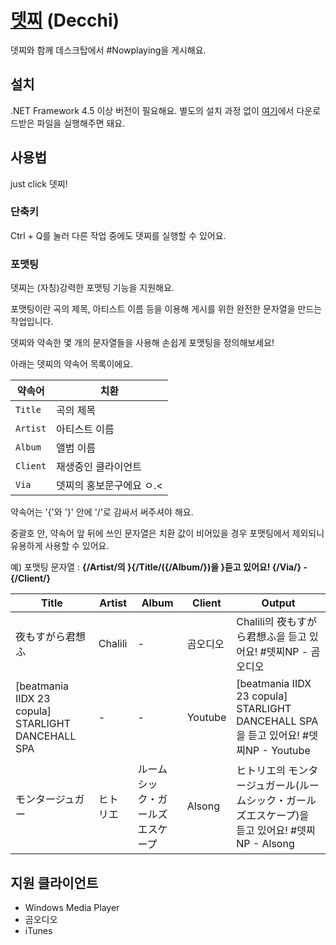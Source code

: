 # [뎃찌](https://github.com/Usagination/Decchi/releases/latest) (Decchi)

뎃찌와 함께 데스크탑에서 #Nowplaying을 게시해요.


## 설치

.NET Framework 4.5 이상 버전이 필요해요.
별도의 설치 과정 없이 [여기](https://github.com/Usagination/Decchi/releases/latest)에서 다운로드받은 파일을 실행해주면 돼요.

## 사용법

just click 뎃찌!

### 단축키

Ctrl + Q를 눌러 다른 작업 중에도 뎃찌를 실행할 수 있어요.

### 포맷팅

뎃찌는 (자칭)강력한 포맷팅 기능을 지원해요.

포맷팅이란 곡의 제목, 아티스트 이름 등을 이용해 게시를 위한 완전한 문자열을 만드는 작업입니다.

뎃찌와 약속한 몇 개의 문자열들을 사용해 손쉽게 포맷팅을 정의해보세요!

아래는 뎃찌의 약속어 목록이에요.

|약속어|치환|
|---|---|
|`Title`|곡의 제목|
|`Artist`|아티스트 이름|
|`Album`|앨범 이름|
|`Client`|재생중인 클라이언트|
|`Via`|뎃찌의 홍보문구에요 ㅇ.<|
 
약속어는 '{'와 '}' 안에 '/'로 감싸서 써주셔야 해요.

중괄호 안, 약속어 앞 뒤에 쓰인 문자열은 치환 값이 비어있을 경우 포맷팅에서 제외되니 유용하게 사용할 수 있어요.

예) 포맷팅 문자열 : <b>{/Artist/의 }{/Title/({/Album/})을 }듣고 있어요! {/Via/} - {/Client/} </b>

|Title|Artist|Album|Client|Output|
|---|---|---|---|---|
|夜もすがら君想ふ|Chalili|-|곰오디오|Chalili의 夜もすがら君想ふ을 듣고 있어요! #뎃찌NP - 곰오디오|
|[beatmania IIDX 23 copula] STARLIGHT DANCEHALL SPA|-|-|Youtube|[beatmania IIDX 23 copula] STARLIGHT DANCEHALL SPA을 듣고 있어요! #뎃찌NP - Youtube|
|モンタージュガー|ヒトリエ|ルームシック・ガールズエスケープ|Alsong|ヒトリエ의 モンタージュガール(ルームシック・ガールズエスケープ)을 듣고 있어요! #뎃찌NP - Alsong|

## 지원 클라이언트

- Windows Media Player
- 곰오디오
- iTunes
